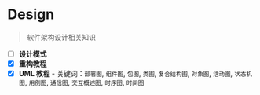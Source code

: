 # Design

> 软件架构设计相关知识

- [ ] **设计模式**
- [x] **重构教程**
- [x] **UML 教程** - 关键词：`部署图`, `组件图`, `包图`, `类图`, `复合结构图`, `对象图`, `活动图`, `状态机图`, `用例图`, `通信图`, `交互概述图`, `时序图`, `时间图`
